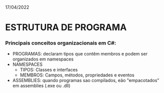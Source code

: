17/04/2022
# ESTRUTURA DE PROGRAMA
### Principais conceitos organizacionais em C#:
- PROGRAMAS: declaram tipos que contêm membros e podem ser organizados em namespaces
- NAMESPACES 
  - TIPOS: Classes e interfaces
  - MEMBROS: Campos, métodos, propriedades e eventos
- ASSEMBLIES: quando programas sao compilados, eão "empacotados" em assemblies (.exe ou .dll)
